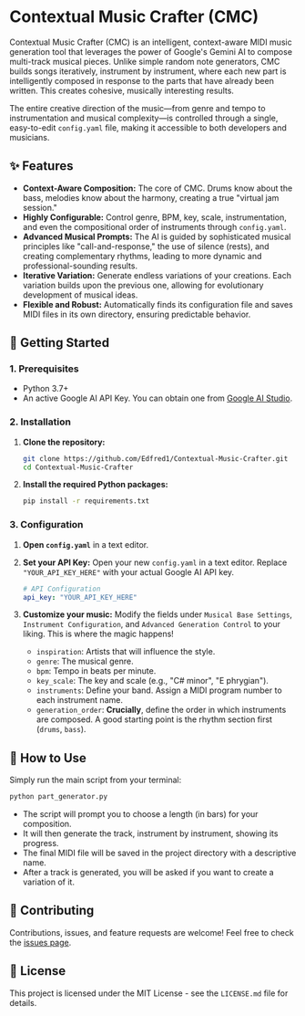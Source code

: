 # Contextual Music Crafter (CMC)

Contextual Music Crafter (CMC) is an intelligent, context-aware MIDI music generation tool that leverages the power of Google's Gemini AI to compose multi-track musical pieces. Unlike simple random note generators, CMC builds songs iteratively, instrument by instrument, where each new part is intelligently composed in response to the parts that have already been written. This creates cohesive, musically interesting results.

The entire creative direction of the music—from genre and tempo to instrumentation and musical complexity—is controlled through a single, easy-to-edit `config.yaml` file, making it accessible to both developers and musicians.

## ✨ Features

-   **Context-Aware Composition:** The core of CMC. Drums know about the bass, melodies know about the harmony, creating a true "virtual jam session."
-   **Highly Configurable:** Control genre, BPM, key, scale, instrumentation, and even the compositional order of instruments through `config.yaml`.
-   **Advanced Musical Prompts:** The AI is guided by sophisticated musical principles like "call-and-response," the use of silence (rests), and creating complementary rhythms, leading to more dynamic and professional-sounding results.
-   **Iterative Variation:** Generate endless variations of your creations. Each variation builds upon the previous one, allowing for evolutionary development of musical ideas.
-   **Flexible and Robust:** Automatically finds its configuration file and saves MIDI files in its own directory, ensuring predictable behavior.

## 🚀 Getting Started

### 1. Prerequisites

-   Python 3.7+
-   An active Google AI API Key. You can obtain one from [Google AI Studio](https://aistudio.google.com/app/apikey).

### 2. Installation

1.  **Clone the repository:**
    ```bash
    git clone https://github.com/Edfred1/Contextual-Music-Crafter.git
    cd Contextual-Music-Crafter
    ```

2.  **Install the required Python packages:**
    ```bash
    pip install -r requirements.txt
    ```

### 3. Configuration

1.  **Open `config.yaml`** in a text editor.

2.  **Set your API Key:**
    Open your new `config.yaml` in a text editor. Replace `"YOUR_API_KEY_HERE"` with your actual Google AI API key.
    ```yaml
    # API Configuration
    api_key: "YOUR_API_KEY_HERE"
    ```

3.  **Customize your music:**
    Modify the fields under `Musical Base Settings`, `Instrument Configuration`, and `Advanced Generation Control` to your liking. This is where the magic happens!

    -   `inspiration`: Artists that will influence the style.
    -   `genre`: The musical genre.
    -   `bpm`: Tempo in beats per minute.
    -   `key_scale`: The key and scale (e.g., "C# minor", "E phrygian").
    -   `instruments`: Define your band. Assign a MIDI program number to each instrument name.
    -   `generation_order`: **Crucially**, define the order in which instruments are composed. A good starting point is the rhythm section first (`drums`, `bass`).

## 🎹 How to Use

Simply run the main script from your terminal:

```bash
python part_generator.py
```

-   The script will prompt you to choose a length (in bars) for your composition.
-   It will then generate the track, instrument by instrument, showing its progress.
-   The final MIDI file will be saved in the project directory with a descriptive name.
-   After a track is generated, you will be asked if you want to create a variation of it.

## 🤝 Contributing

Contributions, issues, and feature requests are welcome! Feel free to check the [issues page](https://github.com/Edfred1/Contextual-Music-Crafter/issues).

## 📄 License

This project is licensed under the MIT License - see the `LICENSE.md` file for details. 